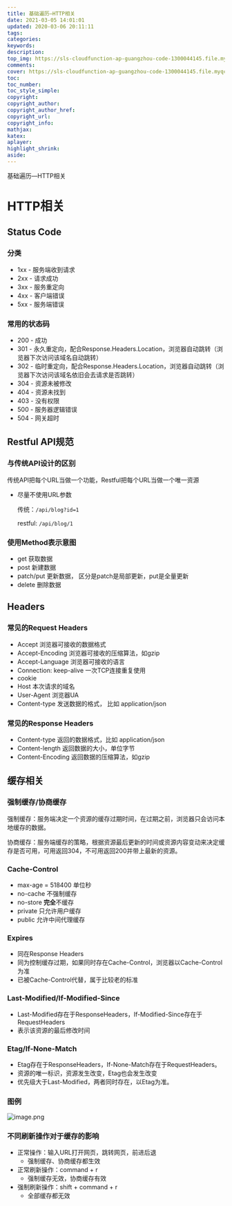 ```yaml
---
title: 基础遍历—HTTP相关
date: 2021-03-05 14:01:01
updated: 2020-03-06 20:11:11
tags:
categories:
keywords:
description:
top_img: https://sls-cloudfunction-ap-guangzhou-code-1300044145.file.myqcloud.com/upload/http.png
comments:
cover: https://sls-cloudfunction-ap-guangzhou-code-1300044145.file.myqcloud.com/upload/http.png
toc:
toc_number:
toc_style_simple:
copyright:
copyright_author:
copyright_author_href:
copyright_url:
copyright_info:
mathjax:
katex:
aplayer:
highlight_shrink:
aside:
---
```


基础遍历—HTTP相关

# HTTP相关

## Status Code

### 分类

- 1xx - 服务端收到请求
- 2xx - 请求成功
- 3xx - 服务重定向
- 4xx - 客户端错误
- 5xx - 服务端错误

### 常用的状态码

- 200 - 成功
- 301 - 永久重定向，配合Response.Headers.Location，浏览器自动跳转（浏览器下次访问该域名自动跳转）
- 302 - 临时重定向，配合Response.Headers.Location，浏览器自动跳转（浏览器下次访问该域名依旧会去请求是否跳转）
- 304 - 资源未被修改
- 404 - 资源未找到
- 403 - 没有权限
- 500 - 服务器逻辑错误
- 504 - 网关超时

## Restful API规范

### 与传统API设计的区别

传统API把每个URL当做一个功能，Restful把每个URL当做一个唯一资源

- 尽量不使用URL参数

  传统：`/api/blog?id=1`

  restful: `/api/blog/1`

### 使用Method表示意图

- get 获取数据
- post 新建数据
- patch/put 更新数据， 区分是patch是局部更新，put是全量更新
- delete 删除数据

## Headers

### 常见的Request Headers

- Accept 浏览器可接收的数据格式
- Accept-Encoding 浏览器可接收的压缩算法，如gzip
- Accept-Language 浏览器可接收的语言
- Connection: keep-alive 一次TCP连接重复使用
- cookie
- Host 本次请求的域名
- User-Agent 浏览器UA
- Content-type 发送数据的格式， 比如 application/json

### 常见的Response Headers

- Content-type 返回的数据格式，比如 application/json
- Content-length 返回数据的大小，单位字节
- Content-Encoding 返回数据的压缩算法，如gzip

## 缓存相关

### 强制缓存/协商缓存

强制缓存：服务端决定一个资源的缓存过期时间，在过期之前，浏览器只会访问本地缓存的数据。

协商缓存：服务端缓存的策略，根据资源最后更新的时间或资源内容变动来决定缓存是否可用，可用返回304，不可用返回200并带上最新的资源。

### Cache-Control 

- max-age = 518400 单位秒
- no-cache 不强制缓存
- no-store **完全**不缓存
- private 只允许用户缓存
- public 允许中间代理缓存

### Expires

- 同在Response Headers
- 同为控制缓存过期，如果同时存在Cache-Control，浏览器以Cache-Control为准
- 已被Cache-Control代替，属于比较老的标准

### Last-Modified/If-Modified-Since

- Last-Modified存在于ResponseHeaders，If-Modified-Since存在于RequestHeaders
- 表示该资源的最后修改时间

### Etag/If-None-Match

- Etag存在于ResponseHeaders，If-None-Match存在于RequestHeaders。
- 资源的唯一标识，资源发生改变，Etag也会发生改变
- 优先级大于Last-Modified，两者同时存在，以Etag为准。

### 图例

![image.png](https://sls-cloudfunction-ap-guangzhou-code-1300044145.file.myqcloud.com/upload/1607269152388_0.3109.png)

### 不同刷新操作对于缓存的影响

- 正常操作：输入URL打开网页，跳转网页，前进后退
  - 强制缓存、协商缓存都生效
- 正常刷新操作：command + r 
  - 强制缓存无效，协商缓存有效
- 强制刷新操作：shift + command + r
  - 全部缓存都无效